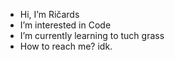 - Hi, I’m Ričards
-  I’m interested in Code
-  I’m currently learning to tuch grass
-  How to reach me? idk.

<!---
MrSlayerS/MrSlayerS is a ✨ special ✨ repository because its `README.md` (this file) appears on your GitHub profile.
You can click the Preview link to take a look at your changes.
--->
